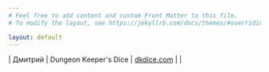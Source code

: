 ```yaml
---
# Feel free to add content and custom Front Matter to this file.
# To modify the layout, see https://jekyllrb.com/docs/themes/#overriding-theme-defaults

layout: default
---
```


|  Дмитрий | Dungeon Keeper's Dice  | [dkdice.com](https://www.instagram.com/dungeonkeepersdice/) |   |